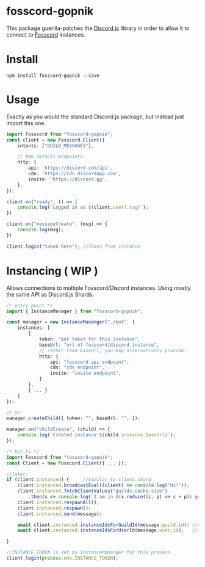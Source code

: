 # fosscord-gopnik

This package guerilla-patches the [Discord.js](https://github.com/discordjs/discord.js) library in order to allow it to connect to [Fosscord](https://github.com/fosscord/fosscord-server) instances.

# Install
```
npm install fosscord-gopnik --save
```

# Usage
Exactly as you would the standard Discord.js package, but instead just import this one.
```ts
import Fosscord from "fosscord-gopnik";
const client = new Fosscord.Client({
	intents: ["GUILD_MESSAGES"],

	// New default endpoints:
	http: {
		api: 'https://discord.com/api',
		cdn: 'https://cdn.discordapp.com',
		invite: 'https://discord.gg',
	},
});

client.on("ready", () => {
	console.log(`Logged in as ${client.user?.tag}`);
})

client.on("messageCreate", (msg) => {
	console.log(msg);
})

client.login("token here");	//Token from instance
```

# Instancing ( WIP )
Allows connections to multiple Fosscord/Discord instances. Using mostly the same API as Discord.js Shards.

```ts
/* entry point */
import { InstanceManager } from "fosscord-gopnik";

const manager = new InstanceMananger("./bot", {
	instances: [
		{
			token: "bot token for this instance",
			baseUrl: "url of fosscord/discord instance",
			// rather than baseUrl, you may alternatively provide:
			http: {
				api: "fosscord api endpoint",
				cdn: "cdn endpoint",
				invite: "invite endpoint",
			}
		},
		{ ... }
	]
});

// Or:
manager.createChild({ token: "", baseUrl: "", });

manager.on("childCreate", (child) => {
	console.log(`Created instance ${child.instance.baseUrl}`);
});

/* bot.ts */
import Fosscord from "fosscord-gopnik";
const Client = new Fosscord.Client({ ... });

//later:
if (client.instanced) {		//Similar to client.shard
	client.instanced.broadcastEval((client) => console.log("Hi!"));
	client.instanced.fetchClientValues("guilds.cache.size")
		.then(x => console.log(`I am in ${x.reduce((c, p) => c + p)} guilds over all my instances`));
	client.instanced.respawnAll();
	client.instanced.respawn();
	client.instanced.send(message);

	await client.instanced.instanceIdsForGuildId(message.guild.id);	//returns guild, child id and instance id ( currently instance baseUrl )
	await client.instanced.instanceIdsForUserId(message.user.id);	//see above

}

//INSTANCE_TOKEN is set by InstanceMananger for this process.
client.login(process.env.INSTANCE_TOKEN);
```

